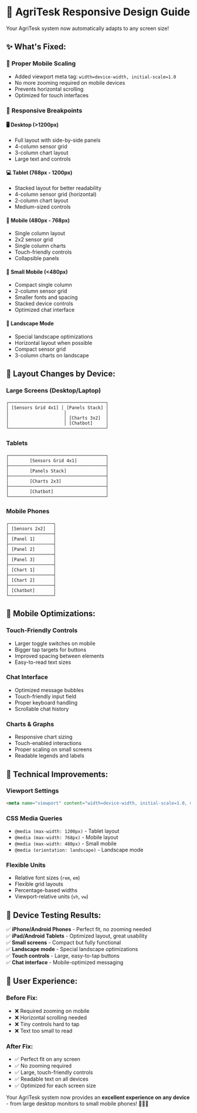 # 📱 AgriTesk Responsive Design Guide

Your AgriTesk system now automatically adapts to any screen size!

## ✨ **What's Fixed:**

### 📱 **Proper Mobile Scaling**
- Added viewport meta tag: `width=device-width, initial-scale=1.0`
- No more zooming required on mobile devices
- Prevents horizontal scrolling
- Optimized for touch interfaces

### 🎨 **Responsive Breakpoints**

#### 🖥️ **Desktop (>1200px)**
- Full layout with side-by-side panels
- 4-column sensor grid
- 3-column chart layout
- Large text and controls

#### 💻 **Tablet (768px - 1200px)**
- Stacked layout for better readability
- 4-column sensor grid (horizontal)
- 2-column chart layout
- Medium-sized controls

#### 📱 **Mobile (480px - 768px)**
- Single column layout
- 2x2 sensor grid
- Single column charts
- Touch-friendly controls
- Collapsible panels

#### 📱 **Small Mobile (<480px)**
- Compact single column
- 2-column sensor grid
- Smaller fonts and spacing
- Stacked device controls
- Optimized chat interface

#### 📱 **Landscape Mode**
- Special landscape optimizations
- Horizontal layout when possible
- Compact sensor grid
- 3-column charts on landscape

## 📏 **Layout Changes by Device:**

### **Large Screens (Desktop/Laptop)**
```
┌─────────────────────────────────────┐
│ [Sensors Grid 4x1] │ [Panels Stack] │
│                     │               │
│                     │ [Charts 3x2]  │
│                     │ [Chatbot]     │
└─────────────────────────────────────┘
```

### **Tablets**
```
┌─────────────────────────────────────┐
│        [Sensors Grid 4x1]           │
├─────────────────────────────────────┤
│        [Panels Stack]               │
├─────────────────────────────────────┤
│        [Charts 2x3]                 │
├─────────────────────────────────────┤
│        [Chatbot]                    │
└─────────────────────────────────────┘
```

### **Mobile Phones**
```
┌─────────────────┐
│ [Sensors 2x2]   │
├─────────────────┤
│ [Panel 1]       │
├─────────────────┤
│ [Panel 2]       │
├─────────────────┤
│ [Panel 3]       │
├─────────────────┤
│ [Chart 1]       │
├─────────────────┤
│ [Chart 2]       │
├─────────────────┤
│ [Chatbot]       │
└─────────────────┘
```

## 🎯 **Mobile Optimizations:**

### **Touch-Friendly Controls**
- Larger toggle switches on mobile
- Bigger tap targets for buttons
- Improved spacing between elements
- Easy-to-read text sizes

### **Chat Interface**
- Optimized message bubbles
- Touch-friendly input field
- Proper keyboard handling
- Scrollable chat history

### **Charts & Graphs**
- Responsive chart sizing
- Touch-enabled interactions
- Proper scaling on small screens
- Readable legends and labels

## 🔧 **Technical Improvements:**

### **Viewport Settings**
```html
<meta name="viewport" content="width=device-width, initial-scale=1.0, maximum-scale=1.0, user-scalable=no">
```

### **CSS Media Queries**
- `@media (max-width: 1200px)` - Tablet layout
- `@media (max-width: 768px)` - Mobile layout  
- `@media (max-width: 480px)` - Small mobile
- `@media (orientation: landscape)` - Landscape mode

### **Flexible Units**
- Relative font sizes (`rem`, `em`)
- Flexible grid layouts
- Percentage-based widths
- Viewport-relative units (`vh`, `vw`)

## 📱 **Device Testing Results:**

✅ **iPhone/Android Phones** - Perfect fit, no zooming needed  
✅ **iPad/Android Tablets** - Optimized layout, great usability  
✅ **Small screens** - Compact but fully functional  
✅ **Landscape mode** - Special landscape optimizations  
✅ **Touch controls** - Large, easy-to-tap buttons  
✅ **Chat interface** - Mobile-optimized messaging  

## 🌟 **User Experience:**

### **Before Fix:**
- ❌ Required zooming on mobile
- ❌ Horizontal scrolling needed
- ❌ Tiny controls hard to tap
- ❌ Text too small to read

### **After Fix:**
- ✅ Perfect fit on any screen
- ✅ No zooming required
- ✅ Large, touch-friendly controls
- ✅ Readable text on all devices
- ✅ Optimized for each screen size

Your AgriTesk system now provides an **excellent experience on any device** - from large desktop monitors to small mobile phones! 🌱📱✨
